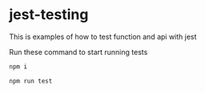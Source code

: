 # jest-testing
This is examples of how to test function and api with jest

Run these command to start running tests
```javascript
npm i
```
```javascript
npm run test
```
